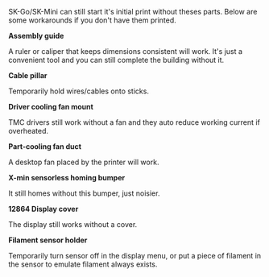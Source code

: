 SK-Go/SK-Mini can still start it's initial print without theses parts. Below are some workarounds if you don't have them printed.

**Assembly guide**

A ruler or caliper that keeps dimensions consistent will work. It's just a convenient tool and you can still complete the building without it.

**Cable pillar**

Temporarily hold wires/cables onto sticks.

**Driver cooling fan mount**

TMC drivers still work without a fan and they auto reduce working current if overheated.

**Part-cooling fan duct**

A desktop fan placed by the printer will work.

**X-min sensorless homing bumper**

It still homes without this bumper, just noisier.

**12864 Display cover**

The display still works without a cover.

**Filament sensor holder**

Temporarily turn sensor off in the display menu, or put a piece of filament in the sensor to emulate filament always exists.

